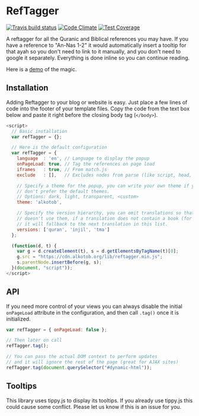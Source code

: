 # RefTagger

[![Travis build status](http://img.shields.io/travis/alkotob/reftagger.svg?style=flat)](https://travis-ci.org/alkotob/reftagger)
[![Code Climate](https://codeclimate.com/github/alkotob/reftagger/badges/gpa.svg)](https://codeclimate.com/github/alkotob/reftagger)
[![Test Coverage](https://codeclimate.com/github/alkotob/reftagger/badges/coverage.svg)](https://codeclimate.com/github/alkotob/reftagger)

A reftagger for all the Quranic and Biblical references you may have.  If you have
a reference to "An-Nas 1-2" it would automatically insert a tooltip for that ayah
so you don't need to link to it manually, and you don't need to google it separately.
Everything is done inline so you can continue reading.

Here is a [demo](https://alkotob.github.io/reftagger/) of the magic.

## Installation

Adding Reftagger to your blog or website is easy. Just place a few lines of code
into the footer of your template files. Copy the code from the text box below
and paste it right before the closing body tag (`</body>`).

```js
<script>
  // Basic installation
  var refTagger = {};

  // Here is the default configuration
  var refTagger = {
    language  : 'en', // Language to display the popup
    onPageLoad: true, // Tag the references on page load
    iframes   : true, // From match.js
    exclude   : [],   // Excludes nodes from parse (like script, head, etc)

    // Specify a theme for the popup, you can write your own theme if you
    // don't prefer the default themes.
    // Options: dark, light, transparent, <custom>
    theme: 'alkotob',

    // Specify the version hierarchy, you can omit translations so that it
    // doesn't use them, if a translation does not contain a book (for example)
    // it will fallback to the next translation in this list.
    versions: ['quran', 'injil', 'tma']
  };

  (function(d, t) {
    var g = d.createElement(t), s = d.getElementsByTagName(t)[0];
    g.src = "https://cdn.alkotob.org/lib/reftagger.min.js";
    s.parentNode.insertBefore(g, s);
  }(document, "script"));
</script>
```

## API

If you need more control of your views you can always disable the initial
`onPageLoad` attribute in the configuration, and then call `.tag()` once it is
initialized.

```js
var refTagger = { onPageLoad: false };

// Then later on call
refTagger.tag();

// You can pass the actual DOM context to perform updates
// and it will ignore the rest of the page (great for AJAX sites)
refTagger.tag(document.querySelector("#dynamic-html"));
```

## Tooltips

This library uses tippy.js to display its tooltips.  If you already use tippy.js
this could cause some conflict.  Please let us know if this is an issue for you.
